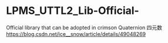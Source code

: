 # LPMS_UTTL2_Lib-Official-
Official library that can be adopted in crimson
Quaternion 四元数
https://blog.csdn.net/ice__snow/article/details/49048269

